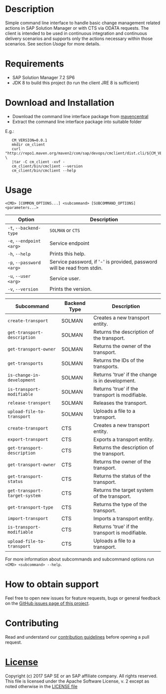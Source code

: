 # Description

Simple command line interface to handle basic change management related actions
in SAP Solution Manager or with CTS via ODATA requests. The client is intended to be used
in continuous integration and continuous delivery scenarios and supports only
the actions necessary within those scenarios. See section _Usage_ for more details.

# Requirements
 - SAP Solution Manager 7.2 SP6
 - JDK 8 to build this project (to run the client JRE 8 is sufficient)

# Download and Installation

  - Download the command line interface package from [mavencentral](http://repo1.maven.org/maven2/com/sap/devops/cmclient/dist.cli) 
  - Extract the command line interface package into suitable folder

  E.g.:
  ```
     CM_VERSION=0.0.1
     mkdir cm_client
     curl "http://repo1.maven.org/maven2/com/sap/devops/cmclient/dist.cli/${CM_VERSION}/dist.cli-${CM_VERSION}.tar.gz"  \
     |tar -C cm_client -xvf -
     cm_client/bin/cmclient --version
     cm_client/bin/cmclient --help
  ```

# Usage
````
<CMD> [COMMON_OPTIONS...] <subcommand> [SUBCOMMAND_OPTIONS] <parameters...>
````

| Option                   |     Description         |
|--------------------------|-------------------------|
| `-t`, `--backend-type`   | `SOLMAN` or `CTS`       |
| `-e`, `--endpoint <arg>` | Service endpoint        |
| `-h`, `--help`           | Prints this help.       |
| `-p`, `--password <arg>` | Service password, if '-' is provided, password will be read from stdin. |
| `-u`, `--user <arg>`     | Service user.           |
| `-v`, `--version`        | Prints the version.     |


| Subcommand                    | Backend Type |    Description                                  |
|-------------------------------|--------------|-------------------------------------------------|
| `create-transport`            | SOLMAN       | Creates a new transport entity.                 |
| `get-transport-description`   | SOLMAN       | Returns the description of the transport.       |
| `get-transport-owner`         | SOLMAN       | Returns the owner of the transport.             |
| `get-transports`              | SOLMAN       | Returns the IDs of the transports.              |
| `is-change-in-development`    | SOLMAN       | Returns 'true' if the change is in development. |
| `is-transport-modifiable`     | SOLMAN       | Returns 'true' if the transport is modifiable.  |
| `release-transport`           | SOLMAN       | Releases the transport.                         |
| `upload-file-to-transport`    | SOLMAN       | Uploads a file to a transport.                  |
| `create-transport`            | CTS          | Creates a new transport entity.                 |
| `export-transport`            | CTS          | Exports a transport entity.                     |
| `get-transport-description`   | CTS          | Returns the description of the transport.       |
| `get-transport-owner`         | CTS          | Returns the owner of the transport.             |
| `get-transport-status`        | CTS          | Returns the status of the transport.            |
| `get-transport-target-system` | CTS          | Returns the target system of the transport.     |
| `get-transport-type`          | CTS          | Returns the type of the transport.              |
| `import-transport`            | CTS          | Imports a transport entity.                     |
| `is-transport-modifiable`     | CTS          | Returns 'true' if the transport is modifiable.  |
| `upload-file-to-transport`    | CTS          | Uploads a file to a transport.                  |


For more information about subcommands and subcommand options run `<CMD> <subcommand> --help`.


# How to obtain support

Feel free to open new issues for feature requests, bugs or general feedback on
the [GitHub issues page of this project][cm-cli-issues].

# Contributing

Read and understand our [contribution guidelines][contribution]
before opening a pull request.

# [License][license]

Copyright (c) 2017 SAP SE or an SAP affiliate company. All rights reserved.
This file is licensed under the Apache Software License, v. 2 except as noted
otherwise in the [LICENSE file][license]

[cm-cli-issues]: https://github.com/SAP/change-management-cli/issues
[license]: ./LICENSE
[contribution]: ./CONTRIBUTING.md
